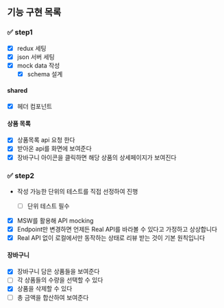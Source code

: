 ## 기능 구현 목록

### ✅ step1

- [x] redux 세팅
- [x] json 서버 세팅
- [x] mock data 작성
  - [x] schema 설계

#### shared

- [x] 헤더 컴포넌트

#### 상품 목록

- [x] 상품목록 api 요청 한다
- [x] 받아온 api를 화면에 보여준다
- [x] 장바구니 아이콘을 클릭하면 해당 상품의 상세페이지가 보여진다

### ✅ step2

- 작성 가능한 단위의 테스트를 직접 선정하여 진행

  - [ ] 단위 테스트 필수

- [x] MSW를 활용해 API mocking
- [x] Endpoint만 변경하면 언제든 Real API를 바라볼 수 있다고 가정하고 상상합니다
- [x] Real API 없이 로컬에서만 동작하는 상태로 리뷰 받는 것이 기본 원칙입니다

#### 장바구니

- [x] 장바구니 담은 상품들을 보여준다
- [ ] 각 상품들의 수량을 선택할 수 있다
- [x] 상품을 삭제할 수 있다
- [ ] 총 금액을 합산하여 보여준다
